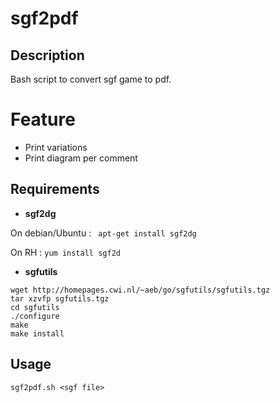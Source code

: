 # sgf2pdf

## Description
Bash script to convert sgf game to pdf.

# Feature
- Print variations
- Print diagram per comment

## Requirements

- **sgf2dg**

On debian/Ubuntu : ``` apt-get install sgf2dg```

On RH : ``` yum install sgf2d ```

- **sgfutils**

```
wget http://homepages.cwi.nl/~aeb/go/sgfutils/sgfutils.tgz
tar xzvfp sgfutils.tgz
cd sgfutils
./configure
make
make install
```

## Usage

``` sgf2pdf.sh <sgf file> ```
